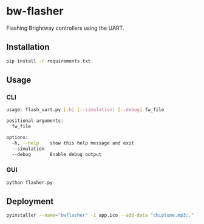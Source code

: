 # bw-flasher
Flashing Brightway controllers using the UART.

## Installation
```bash
pip install -r requirements.txt
```

## Usage

### CLI

```bash
usage: flash_uart.py [-h] [--simulation] [--debug] fw_file

positional arguments:
  fw_file

options:
  -h, --help    show this help message and exit
  --simulation
  --debug       Enable debug output
```

### GUI

```bash
python flasher.py
```

## Deployment
```bash
pyinstaller --name="bwflasher" -i app.ico --add-data "chiptune.mp3:." --windowed --onefile --strip flasher.py
```
